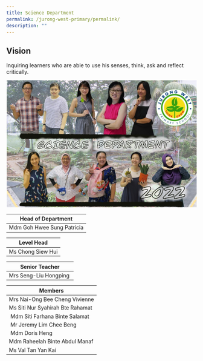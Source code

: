 ```yaml
---
title: Science Department
permalink: /jurong-west-primary/permalink/
description: ""
---
```

Vision
------

Inquiring learners who are able to use his senses, think, ask and reflect critically.  

![SC](/images/Science2022.jpg)


| Head of Department |
| --- |
| Mdm Goh Hwee Sung Patricia |

  

| Level Head |
| --- |
| Ms Chong Siew Hui |


| Senior Teacher |
| --- |
| Mrs Seng-Liu Hongping 

| Members |
| --- |
| Mrs Nai-Ong Bee Cheng Vivienne  
| Ms Siti Nur Syahirah Bte Rahamat  
|  Mdm Siti Farhana Binte Salamat  
|  Mr Jeremy Lim Chee Beng  
|  Mdm Doris Heng
| Mdm Raheelah Binte Abdul Manaf 
| Ms Val Tan Yan Kai   
